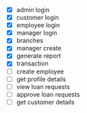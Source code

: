 - [x] admin login
- [x] customer login
- [x] employee login
- [x] manager login
- [x] branches
- [x] manager create
- [x] generate report
- [x] transaction
- [ ] create employee
- [ ] get profile details
- [ ] view loan requests
- [ ] approve loan requests
- [ ] get customer details
